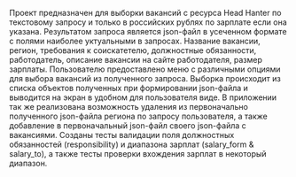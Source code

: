 Проект предназначен для выборки вакансий с ресурса Head Hanter по текстовому запросу и только в российских рублях по зарплате если она указана. Результатом запроса является json-файл в усеченном формате с полями наиболее уктуальными в запросах. Название вакансии, регион, требования к соискатетелю, должностные обязанности, работодатель, описание вакансии на сайте работодателя, размер зарплаты. Пользователю предоставлено меню с различными опциями для выбора вакансий из полученного запроса. Выборка происходит из списка объектов полученных при формировании json-файла и выводится на экран в удобном для пользователя виде. В приложении так же реализована возможность удаления из первоначально полученного json-файла региона по запросу пользователя, а также добавление в первоначальный json-файл своего json-файла с вакансиями. Созданы тесты валидации поля должностных обязанностей (responsibility) и диапазона зарплат (salary_form & salary_to), а также тесты проверки вхождения зарплат в некоторый диапазон.
